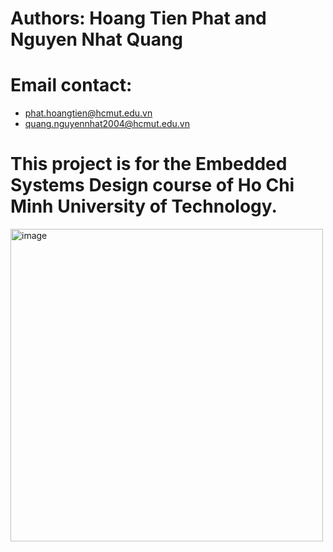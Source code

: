 # Authors: Hoang Tien Phat and Nguyen Nhat Quang
# Email contact: 
- phat.hoangtien@hcmut.edu.vn
- quang.nguyennhat2004@hcmut.edu.vn
# This project is for the Embedded Systems Design course of Ho Chi Minh University of Technology.
<img width="500" height="500" alt="image" src="https://github.com/user-attachments/assets/b0a16ac5-8e33-4021-9a3c-6d83e8fb2015" />
